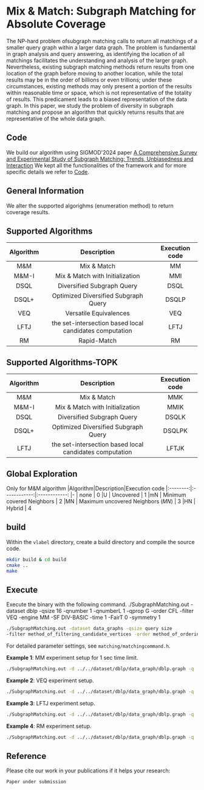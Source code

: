 # Mix & Match: Subgraph Matching for Absolute Coverage
The NP-hard problem ofsubgraph matching calls to return all matchings of a smaller query graph within a larger data graph. The problem is fundamental in graph analysis and query answering, as identifying the location of all matchings facilitates the understanding
and analysis of the larger graph. Nevertheless, existing subgraph
matching methods return results from one location of the graph
before moving to another location, while the total results may be
in the order of billions or even trillions; under these circumstances,
existing methods may only present a portion of the results within
reasonable time or space, which is not representative of the totality
of results. This predicament leads to a biased representation of
the data graph. In this paper, we study the problem of diversity in
subgraph matching and propose an algorithm that quickly returns
results that are representative of the whole data graph.
## **Code**
We build our algorithm using SIGMOD'2024 paper [A Comprehensive Survey and Experimental Study of Subgraph Matching: Trends, Unbiasedness and Interaction](https://dl.acm.org/doi/pdf/10.1145/3639315) 
We kept all the functionalities of the framework and for more specific details we refer to [Code](https://github.com/RapidsAtHKUST/SubgraphMatching).
## General Information
We alter the supported algorighms (enumeration method) to return coverage results.

## Supported Algorithms
|Algorithm|Description|Execution code
|:--------:|:------------:|:------------:
|M&M | Mix & Match | MM
|M&M-I | Mix & Match with Initialization | MMI
|DSQL | Diversified Subgraph Query | DSQL
|DSQL+ | Optimized Diversified Subgraph Query | DSQLP
|VEQ | Versatile Equivalences | VEQ
|LFTJ | the set-intersection based local candidates computation | LFTJ
|RM | Rapid-Match | RM
## Supported Algorithms-TOPK
|Algorithm|Description|Execution code
|:--------:|:------------:|:------------:
|M&M | Mix & Match | MMK
|M&M-I | Mix & Match with Initialization | MMIK
|DSQL | Diversified Subgraph Query | DSQLK
|DSQL+ | Optimized Diversified Subgraph Query | DSQLPK
|LFTJ | the set-intersection based local candidates computation | LFTJK
## Global Exploration
Only for M&M algorithm
|Algorithm|Description|Execution code
|:--------:|:------------:|:------------:
|- | none | 0
|U | Uncovered | 1
|mN | Minimum covered Neighbors | 2
|MN | Maximum uncovered Neighbors (𝑀𝑁) | 3
|HN | Hybrid | 4
## build
Within the `vlabel` directory, create a build directory and compile the source code.
```zsh
mkdir build & cd build
cmake ..
make
```

## Execute

Execute the binary with the following command.
./SubgraphMatching.out -dataset dblp -qsize 16 -qnumber 1 -qnumberL 1 -qprop G -order CFL -filter VEQ -engine MM  -SF DIV-BASIC -time 1 -FairT 0 -symmetry 1
```zsh
./SubgraphMatching.out -dataset data_graphs -qsize query size
-filter method_of_filtering_candidate_vertices -order method_of_ordering_query_vertices -engine method_of_enumerating_partial_results -FairT global diversity method, -symmetry authomorphisms -SF save file name -time Time limit
```

For detailed parameter settings, see `matching/matchingcommand.h`.

**Example 1**: MM experiment setup for 1 sec time limit.

```zsh
./SubgraphMatching.out -d ../../dataset/dblp/data_graph/dblp.graph -q ../../dataset/dblp/query_graph/query_G_32_1.graph -filter VEQ -order CFL -engine MM -num -1 -symmetry 1 -FairT 2 -time 1 -SF Coverage
```
**Example 2**: VEQ experiment setup.

```zsh
./SubgraphMatching.out -d ../../dataset/dblp/data_graph/dblp.graph -q ../../dataset/dblp/query_graph/query_G_32_1.graph -filter VEQ -order VEQ -engine VEQ -num -1 -symmetry 1 -FairT 2 -time 1 -SF Coverage
```


**Example 3**: LFTJ experiment setup.

```zsh
./SubgraphMatching.out -d ../../dataset/dblp/data_graph/dblp.graph -q ../../dataset/dblp/query_graph/query_G_32_1.graph -filter VEQ -order CFL -engine LFTJ -num -1 -symmetry 1 -time 1 -SF Coverage
```

**Example 4**: RM experiment setup.

```zsh
./SubgraphMatching.out -d ../../dataset/dblp/data_graph/dblp.graph -q ../../dataset/dblp/query_graph/query_G_32_1.graph -filter RM -order RM -engine RM -num -1 -symmetry 1 -time 1 -SF Coverage
```

## Reference

Please cite our work in your publications if it helps your research:

```
Paper under submission
```